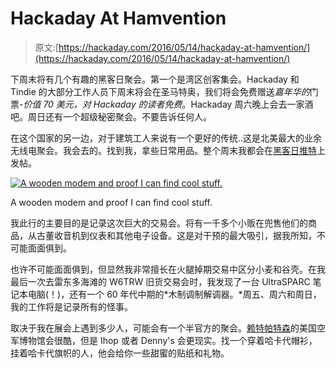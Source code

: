 # Hackaday At Hamvention

> 原文:[https://hackaday.com/2016/05/14/hackaday-at-hamvention/](https://hackaday.com/2016/05/14/hackaday-at-hamvention/)

下周末将有几个有趣的黑客日聚会。第一个是湾区创客集会。Hackaday 和 Tindie 的大部分工作人员下周末将会在圣马特奥，我们将会免费赠送*嘉年华的*门票-*价值 70 美元，对 Hackaday 的读者免费*。Hackaday 周六晚上会去一家酒吧。周日还有一个超级秘密聚会。不要告诉任何人。

在这个国家的另一边，对于建筑工人来说有一个更好的传统..这是北美最大的业余无线电聚会。我会去的。找到我，拿些日常用品。整个周末我都会在[黑客日推特](https://twitter.com/hackaday)上发帖。

[![A wooden modem and proof I can find cool stuff.](../Images/65fea790aa510a3de95d1ed4a8b2ff40.png)](https://hackaday.com/wp-content/uploads/2016/05/16231454431657034.png)

A wooden modem and proof I can find cool stuff.

我此行的主要目的是记录这次巨大的交易会。将有一千多个小贩在兜售他们的商品，从古董收音机到仪表和其他电子设备。这是对干预的最大吸引，据我所知，不可能面面俱到。

也许不可能面面俱到，但显然我非常擅长在火腿掉期交易中区分小麦和谷壳。在我最后一次去雷东多海滩的 W6TRW 旧货交易会时，我发现了一台 UltraSPARC 笔记本电脑(！)，还有一个 60 年代中期的*木制调制解调器。*周五、周六和周日，我的工作将是记录所有的怪事。

取决于我在展会上遇到多少人，可能会有一个半官方的聚会。[赖特帕特森](http://www.nationalmuseum.af.mil/Home.aspx)的美国空军博物馆会很酷，但是 Ihop 或者 Denny's 会更现实。找一个穿着哈卡代帽衫，挂着哈卡代旗帜的人，他会给你一些甜蜜的贴纸和礼物。